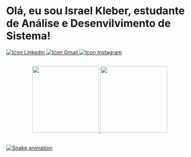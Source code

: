 # Olá, eu sou Israel Kleber, estudante de Análise e Desenvilvimento de Sistema! 

<!-- REDES SOCIAIS -->
<div> 
    <a href = "https://www.linkedin.com/in/israel-kleber-871040221/" target = "_blank"> <img src = "https://img.shields.io/badge/LinkedIn-0077B5?style=for-the-badge&logo=linkedin&logoColor=white" title = "Icon Linkedin" /> </a>
    <a href = "mailto:israelkleber75@gmail.com" target = "_blank"><img src = "https://img.shields.io/badge/Gmail-D14836?style=for-the-badge&logo=gmail&logoColor=white" title = "Icon Gmail" /> </a> 
    <a href = "https://www.instagram.com/israelkleber/" target = "_blank"><img src = "https://img.shields.io/badge/Instagram-E4405F?style=for-the-badge&logo=instagram&logoColor=white" title = "Icon Instagram"/> </a>
</div>

## 
<!-- ESTATÍSTICAS E LINGUAGENS MAIS USADAS -->

<div align = "center">
    <a href = "https://github.com/IsraelKleber">
    <img height = "180em" src = "https://github-readme-stats.vercel.app/api?username=IsraelKleber&show_icons=true&theme=dracula&include_all_commits=true&count_private=true&hide=prs&locale=pt-br&border_radius=10&title_color=blue&text_color=EFEFEF&icon_color=EBFC87"/>
    <img height = "180em" src = "https://github-readme-stats.vercel.app/api/top-langs/?username=IsraelKleber&langs_count=10&layout=compact&langs_count=7&theme=dracula&locale=pt-br&border_radius=12&title_color=blue&text_color=EFEFEF"/>
</div>

##
![Snake animation](https://github.com/IsraelKleber/IsraelKleber/blob/output/github-contribution-grid-snake.svg)
    
